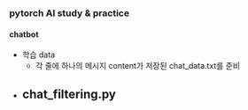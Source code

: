 ### pytorch AI study & practice

#### chatbot

- 학습 data
  - 각 줄에 하나의 메시지 content가 저장된 chat_data.txt를 준비
- chat_filtering.py
  -
